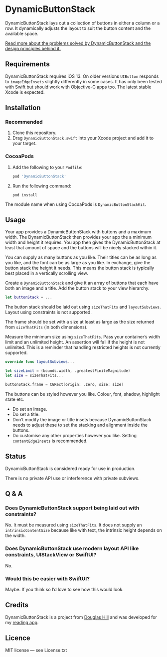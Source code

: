 # DynamicButtonStack

DynamicButtonStack lays out a collection of buttons in either a column or a row. It dynamically adjusts the layout to suit the button content and the available space.

[Read more about the problems solved by DynamicButtonStack and the design principles behind it.](https://douglashill.co/dynamic-button-stack/)

## Requirements

DynamicButtonStack requires iOS 13. On older versions `UIButton` responds to `imageEdgeInsets` slightly differently in some cases. It has only been tested with Swift but should work with Objective-C apps too. The latest stable Xcode is expected.

## Installation

### Recommended

1. Clone this repository.
2. Drag `DynamicButtonStack.swift` into your Xcode project and add it to your target.

### CocoaPods

1. Add the following to your `Podfile`:
    
    ```ruby
    pod 'DynamicButtonStack'
    ```
    
2. Run the following command:
    
    ```
    pod install
    ```

The module name when using CocoaPods is `DynamicButtonStackKit`.

## Usage

Your app provides a DynamicButtonStack with buttons and a maximum width. The DynamicButtonStack then provides your app the a minimum width and height it requires. You app then gives the DynamicButtonStack at least that amount of space and the buttons will be nicely stacked within it.

You can supply as many buttons as you like. Their titles can be as long as you like, and the font can be as large as you like. In exchange, give the button stack the height it needs. This means the button stack is typically best placed in a vertically scrolling view.

Create a `DynamicButtonStack` and give it an array of buttons that each have both an image and a title. Add the button stack to your view hierarchy.

```swift
let buttonStack = ...
```

The button stack should be laid out using `sizeThatFits` and `layoutSubviews`. Layout using constraints is not supported.

The frame should be set with a size at least as large as the size returned from `sizeThatFits` (in both dimensions).

Measure the minimum size using `sizeThatFits`. Pass your container’s width limit and an unlimited height. An assertion will fail if the height is not unlimited. This is a reminder that handling restricted heights is not currently supported.

```swift
override func layoutSubviews...

let sizeLimit = (bounds.width, .greatestFiniteMagnitude)
let size = sizeThatFits...

buttonStack.frame = CGRect(origin: .zero, size: size)
```

The buttons can be styled however you like. Colour, font, shadow, highlight state etc.

- Do set an image.
- Do set a title.
- Don’t modify the image or title insets because DynamicButtonStack needs to adjust these to set the stacking and alignment inside the buttons.
- Do customise any other properties however you like. Setting `contentEdgeInsets` is recommended.

## Status

DynamicButtonStack is considered ready for use in production.

There is no private API use or interference with private subviews.

## Q & A

### Does DynamicButtonStack support being laid out with constraints?

No. It must be measured using `sizeThatFits`. It does not supply an `intrinsicContentSize` because like with text, the intrinsic height depends on the width.

### Does DynamicButtonStack use modern layout API like constraints, UIStackView or SwiftUI?

No.

### Would this be easier with SwiftUI?

Maybe. If you think so I’d love to see how this would look.

## Credits

DynamicButtonStack is a project from [Douglas Hill](https://douglashill.co/) and was developed for my [reading app](https://douglashill.co/reading-app/).

## Licence

MIT license — see License.txt
